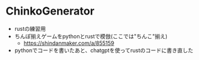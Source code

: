 # ChinkoGenerator

- rustの練習用
- ちんぽ揃えゲームをpythonとrustで模倣(ここでは"ちんこ"揃え)
  - <https://shindanmaker.com/a/855159>
- pythonでコードを書いたあと、chatgptを使ってrustのコードに書き直した
